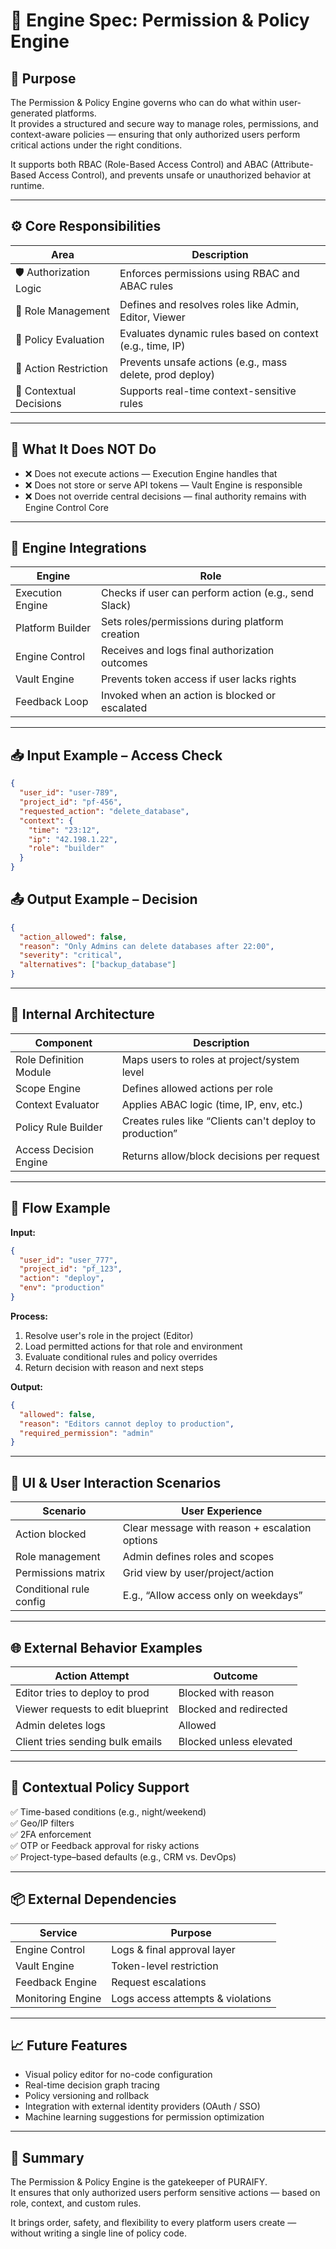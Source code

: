 # 🧠 Engine Spec: Permission & Policy Engine

## 🎯 Purpose

The Permission & Policy Engine governs who can do what within user-generated platforms.  
It provides a structured and secure way to manage roles, permissions, and context-aware policies — ensuring that only authorized users perform critical actions under the right conditions.

It supports both RBAC (Role-Based Access Control) and ABAC (Attribute-Based Access Control), and prevents unsafe or unauthorized behavior at runtime.

---

## ⚙️ Core Responsibilities

| Area                   | Description                                                       |
|------------------------|-------------------------------------------------------------------|
| 🛡️ Authorization Logic | Enforces permissions using RBAC and ABAC rules                    |
| 👥 Role Management      | Defines and resolves roles like Admin, Editor, Viewer             |
| 📜 Policy Evaluation    | Evaluates dynamic rules based on context (e.g., time, IP)         |
| 🚫 Action Restriction   | Prevents unsafe actions (e.g., mass delete, prod deploy)          |
| 🔄 Contextual Decisions | Supports real-time context-sensitive rules                        |

---

## 🚫 What It Does NOT Do

- ❌ Does not execute actions — Execution Engine handles that  
- ❌ Does not store or serve API tokens — Vault Engine is responsible  
- ❌ Does not override central decisions — final authority remains with Engine Control Core  

---

## 🔗 Engine Integrations

| Engine           | Role                                                                   |
|------------------|------------------------------------------------------------------------|
| Execution Engine | Checks if user can perform action (e.g., send Slack)                   |
| Platform Builder | Sets roles/permissions during platform creation                        |
| Engine Control   | Receives and logs final authorization outcomes                         |
| Vault Engine     | Prevents token access if user lacks rights                              |
| Feedback Loop    | Invoked when an action is blocked or escalated                         |

---

## 📥 Input Example – Access Check

```json
{
  "user_id": "user-789",
  "project_id": "pf-456",
  "requested_action": "delete_database",
  "context": {
    "time": "23:12",
    "ip": "42.198.1.22",
    "role": "builder"
  }
}
```

## 📤 Output Example – Decision

```json
{
  "action_allowed": false,
  "reason": "Only Admins can delete databases after 22:00",
  "severity": "critical",
  "alternatives": ["backup_database"]
}
```

---

## 🧱 Internal Architecture

| Component              | Description                                                          |
|------------------------|----------------------------------------------------------------------|
| Role Definition Module | Maps users to roles at project/system level                         |
| Scope Engine           | Defines allowed actions per role                                     |
| Context Evaluator      | Applies ABAC logic (time, IP, env, etc.)                             |
| Policy Rule Builder    | Creates rules like “Clients can't deploy to production”              |
| Access Decision Engine | Returns allow/block decisions per request                            |

---

## 🔄 Flow Example

**Input:**

```json
{
  "user_id": "user_777",
  "project_id": "pf_123",
  "action": "deploy",
  "env": "production"
}
```

**Process:**

1. Resolve user's role in the project (Editor)  
2. Load permitted actions for that role and environment  
3. Evaluate conditional rules and policy overrides  
4. Return decision with reason and next steps  

**Output:**

```json
{
  "allowed": false,
  "reason": "Editors cannot deploy to production",
  "required_permission": "admin"
}
```

---

## 🧩 UI & User Interaction Scenarios

| Scenario              | User Experience                                               |
|-----------------------|---------------------------------------------------------------|
| Action blocked        | Clear message with reason + escalation options                |
| Role management       | Admin defines roles and scopes                                |
| Permissions matrix    | Grid view by user/project/action                              |
| Conditional rule config | E.g., “Allow access only on weekdays”                      |

---

## 🌐 External Behavior Examples

| Action Attempt                     | Outcome                       |
|-----------------------------------|-------------------------------|
| Editor tries to deploy to prod    | Blocked with reason           |
| Viewer requests to edit blueprint | Blocked and redirected        |
| Admin deletes logs                | Allowed                       |
| Client tries sending bulk emails  | Blocked unless elevated       |

---

## 🔐 Contextual Policy Support

✅ Time-based conditions (e.g., night/weekend)  
✅ Geo/IP filters  
✅ 2FA enforcement  
✅ OTP or Feedback approval for risky actions  
✅ Project-type–based defaults (e.g., CRM vs. DevOps)  

---

## 📦 External Dependencies

| Service           | Purpose                              |
|-------------------|--------------------------------------|
| Engine Control    | Logs & final approval layer          |
| Vault Engine      | Token-level restriction              |
| Feedback Engine   | Request escalations                  |
| Monitoring Engine | Logs access attempts & violations    |

---

## 📈 Future Features

- Visual policy editor for no-code configuration  
- Real-time decision graph tracing  
- Policy versioning and rollback  
- Integration with external identity providers (OAuth / SSO)  
- Machine learning suggestions for permission optimization  

---

## 🧠 Summary

The Permission & Policy Engine is the gatekeeper of PURAIFY.  
It ensures that only authorized users perform sensitive actions — based on role, context, and custom rules.  

It brings order, safety, and flexibility to every platform users create — without writing a single line of policy code.
